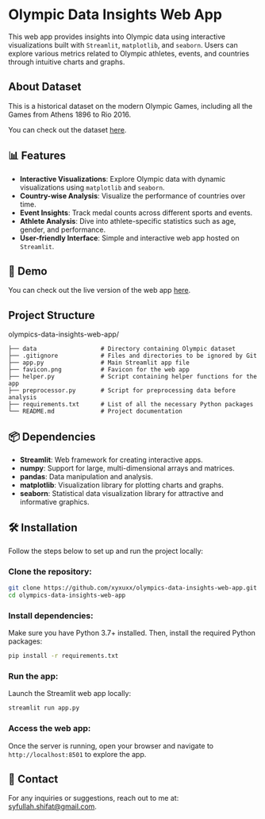 
# Olympic Data Insights Web App

This web app provides insights into Olympic data using interactive visualizations built with `Streamlit`, `matplotlib`, and `seaborn`. Users can explore various metrics related to Olympic athletes, events, and countries through intuitive charts and graphs.








## About Dataset

This is a historical dataset on the modern Olympic Games, including all the Games from Athens 1896 to Rio 2016.

You can check out the dataset [here](https://www.kaggle.com/datasets/heesoo37/120-years-of-olympic-history-athletes-and-results).



## 📊 Features

- **Interactive Visualizations**: Explore Olympic data with dynamic visualizations using `matplotlib` and `seaborn`.
- **Country-wise Analysis**: Visualize the performance of countries over time.
- **Event Insights**: Track medal counts across different sports and events.
- **Athlete Analysis**: Dive into athlete-specific statistics such as age, gender, and performance.
- **User-friendly Interface**: Simple and interactive web app hosted on `Streamlit`.




## 🚀 Demo

You can check out the live version of the web app [here](https://olympics-data-insights.streamlit.app/).




## Project Structure
olympics-data-insights-web-app/

````
├── data                  # Directory containing Olympic dataset
├── .gitignore            # Files and directories to be ignored by Git
├── app.py                # Main Streamlit app file
├── favicon.png           # Favicon for the web app
├── helper.py             # Script containing helper functions for the app
├── preprocessor.py       # Script for preprocessing data before analysis
├── requirements.txt      # List of all the necessary Python packages              
└── README.md             # Project documentation
````


## 📦 Dependencies

- **Streamlit**: Web framework for creating interactive apps.
- **numpy**: Support for large, multi-dimensional arrays and matrices.
- **pandas**: Data manipulation and analysis.
- **matplotlib**: Visualization library for plotting charts and graphs.
- **seaborn**: Statistical data visualization library for attractive and informative graphics.


  
## 🛠️ Installation

Follow the steps below to set up and run the project locally:

### Clone the repository:

```bash
git clone https://github.com/xyxuxx/olympics-data-insights-web-app.git
cd olympics-data-insights-web-app
```

### Install dependencies:
Make sure you have Python 3.7+ installed. Then, install the required Python packages:
```bash
pip install -r requirements.txt
```

### Run the app:
Launch the Streamlit web app locally:
```bash
streamlit run app.py
```

### Access the web app: 
Once the server is running, open your browser and navigate to `http://localhost:8501` to explore the app.




    



## 📧 Contact

For any inquiries or suggestions, reach out to me at: [syfullah.shifat@gmail.com](mailto:syfullah.shifat@gmail.com).
